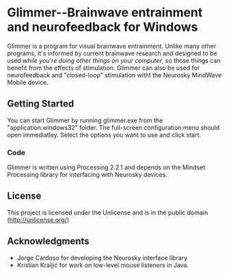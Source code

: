 # Glimmer--Brainwave entrainment and neurofeedback for Windows

Glimmer is a program for visual brainwave entrainment. Unlike many other programs, it's informed by current brainwave research and designed to be used *while you're doing other things on your computer*, so those things can benefit from the effects of stimulation. Glimmer can also be used for neurofeedback and "closed-loop" stimulation witht the Neurosky MindWave Mobile device.

## Getting Started

You can start Glimmer by running glimmer.exe from the "application.windows32" folder. The full-screen configuration menu should open immediatley. Select the options you want to use and click start.

### Code

Glimmer is written using Processing 2.2.1 and depends on the Mindset Processing library for interfacing with Neurosky devices.

## License

This project is licensed under the Unlicense and is in the public domain (http://unlicense.org/)


## Acknowledgments

* Jorge Cardoso for developing the Neurosky interface library
* Kristian Kraljić for work on low-level mouse listeners in Java.